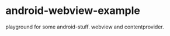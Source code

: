 android-webview-example
=======================

playground for some android-stuff. webview and contentprovider. 